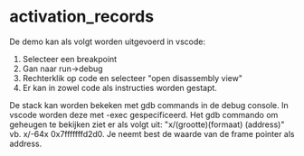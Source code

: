 # activation_records

De demo kan als volgt worden uitgevoerd in vscode:
1) Selecteer een breakpoint
2) Gan naar run->debug
3) Rechterklik op code en selecteer "open disassembly view"
4) Er kan in zowel code als instructies worden gestapt.

De stack kan worden bekeken met gdb commands in de debug console. In vscode worden deze met -exec gespecificeerd. Het gdb commando om geheugen te bekijken ziet er als volgt uit: "x/(grootte)(formaat) (address)" vb. x/-64x 0x7fffffffd2d0. Je neemt best de waarde van de frame pointer als address.
